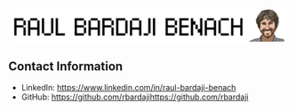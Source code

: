 ![Header Image](img/yo_letras.png)

## Contact Information

- LinkedIn: <a href="https://www.linkedin.com/in/raul-bardaji-benach/" target="_blank">https://www.linkedin.com/in/raul-bardaji-benach</a>
- GitHub: <a href="https://github.com/rbardaji" target="_blank">https://github.com/rbardaji</a>https://github.com/rbardaji
